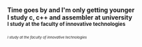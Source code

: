 #### Time goes by and I'm only getting younger</br>I study c, c++ and assembler at university</br><small>I study at the faculty of innovative technologies<small>

###### <sub>I study at the faculty of innovative technologies<sub>
